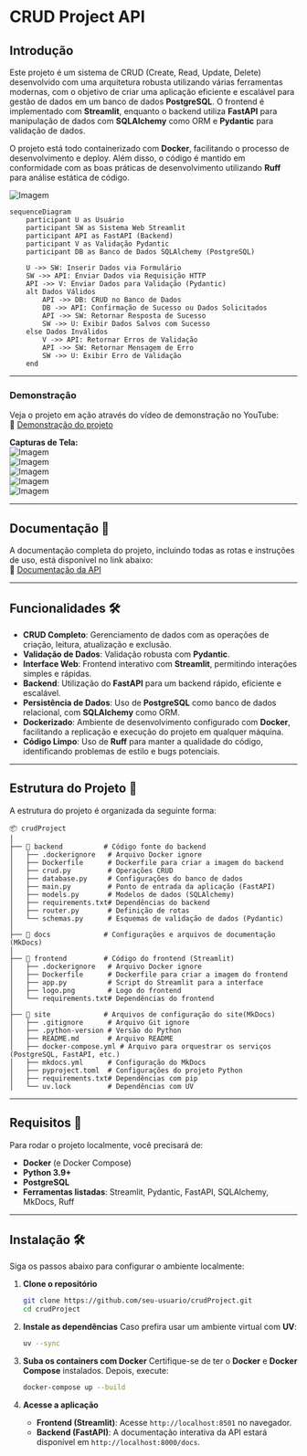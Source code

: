 # CRUD Project API

## Introdução
Este projeto é um sistema de CRUD (Create, Read, Update, Delete) desenvolvido com uma arquitetura robusta utilizando várias ferramentas modernas, com o objetivo de criar uma aplicação eficiente e escalável para gestão de dados em um banco de dados **PostgreSQL**. O frontend é implementado com **Streamlit**, enquanto o backend utiliza **FastAPI** para manipulação de dados com **SQLAlchemy** como ORM e **Pydantic** para validação de dados. 

O projeto está todo containerizado com **Docker**, facilitando o processo de desenvolvimento e deploy. Além disso, o código é mantido em conformidade com as boas práticas de desenvolvimento utilizando **Ruff** para análise estática de código.

![Imagem](https://github.com/Jownao/crudProjectAPI/blob/main/pics/arquitetura.jpg)  

```mermaid
sequenceDiagram
    participant U as Usuário
    participant SW as Sistema Web Streamlit
    participant API as FastAPI (Backend)
    participant V as Validação Pydantic
    participant DB as Banco de Dados SQLAlchemy (PostgreSQL)
    
    U ->> SW: Inserir Dados via Formulário
    SW ->> API: Enviar Dados via Requisição HTTP
    API ->> V: Enviar Dados para Validação (Pydantic)
    alt Dados Válidos
        API ->> DB: CRUD no Banco de Dados
        DB ->> API: Confirmação de Sucesso ou Dados Solicitados
        API ->> SW: Retornar Resposta de Sucesso
        SW ->> U: Exibir Dados Salvos com Sucesso
    else Dados Inválidos
        V ->> API: Retornar Erros de Validação
        API ->> SW: Retornar Mensagem de Erro
        SW ->> U: Exibir Erro de Validação
    end
```

---

### Demonstração
Veja o projeto em ação através do vídeo de demonstração no YouTube:  
🔗 [Demonstração do projeto](https://youtu.be/8HLwC8Y_jNw)

**Capturas de Tela:**  
![Imagem](https://github.com/Jownao/crudProjectAPI/blob/main/pics/post.jpg)  
![Imagem](https://github.com/Jownao/crudProjectAPI/blob/main/pics/get.jpg)  
![Imagem](https://github.com/Jownao/crudProjectAPI/blob/main/pics/get1.jpg)  
![Imagem](https://github.com/Jownao/crudProjectAPI/blob/main/pics/delete.jpg)  
![Imagem](https://github.com/Jownao/crudProjectAPI/blob/main/pics/put.jpg)  

---

## Documentação 📄
A documentação completa do projeto, incluindo todas as rotas e instruções de uso, está disponível no link abaixo:  
🔗 [Documentação da API](https://jownao.github.io/crudProjectAPI/)

---

## Funcionalidades 🛠️
- **CRUD Completo**: Gerenciamento de dados com as operações de criação, leitura, atualização e exclusão.
- **Validação de Dados**: Validação robusta com **Pydantic**.
- **Interface Web**: Frontend interativo com **Streamlit**, permitindo interações simples e rápidas.
- **Backend**: Utilização do **FastAPI** para um backend rápido, eficiente e escalável.
- **Persistência de Dados**: Uso de **PostgreSQL** como banco de dados relacional, com **SQLAlchemy** como ORM.
- **Dockerizado**: Ambiente de desenvolvimento configurado com **Docker**, facilitando a replicação e execução do projeto em qualquer máquina.
- **Código Limpo**: Uso de **Ruff** para manter a qualidade do código, identificando problemas de estilo e bugs potenciais.

---

## Estrutura do Projeto 📂
A estrutura do projeto é organizada da seguinte forma:


```plaintext
📦 crudProject
│
├── 📁 backend          # Código fonte do backend
│   ├── .dockerignore   # Arquivo Docker ignore
│   ├── Dockerfile      # Dockerfile para criar a imagem do backend
│   ├── crud.py         # Operações CRUD
│   ├── database.py     # Configurações do banco de dados
│   ├── main.py         # Ponto de entrada da aplicação (FastAPI)
│   ├── models.py       # Modelos de dados (SQLAlchemy)
│   ├── requirements.txt# Dependências do backend
│   ├── router.py       # Definição de rotas
│   └── schemas.py      # Esquemas de validação de dados (Pydantic)
│
├── 📁 docs             # Configurações e arquivos de documentação (MkDocs)
│
├── 📁 frontend         # Código do frontend (Streamlit)
│   ├── .dockerignore   # Arquivo Docker ignore
│   ├── Dockerfile      # Dockerfile para criar a imagem do frontend
│   ├── app.py          # Script do Streamlit para a interface
│   ├── logo.png        # Logo do frontend
│   └── requirements.txt# Dependências do frontend
│
├── 📁 site             # Arquivos de configuração do site(MkDocs)
│   ├── .gitignore      # Arquivo Git ignore
│   ├── .python-version # Versão do Python
│   ├── README.md       # Arquivo README
│   ├── docker-compose.yml # Arquivo para orquestrar os serviços (PostgreSQL, FastAPI, etc.)
│   ├── mkdocs.yml      # Configuração do MkDocs
│   ├── pyproject.toml  # Configurações do projeto Python
│   ├── requirements.txt# Dependências com pip
│   └── uv.lock         # Dependências com UV
```

---

## Requisitos 🔧
Para rodar o projeto localmente, você precisará de:

- **Docker** (e Docker Compose)
- **Python 3.9+**
- **PostgreSQL**
- **Ferramentas listadas**: Streamlit, Pydantic, FastAPI, SQLAlchemy, MkDocs, Ruff

---

## Instalação 🛠️

Siga os passos abaixo para configurar o ambiente localmente:

1. **Clone o repositório**
   ```bash
   git clone https://github.com/seu-usuario/crudProject.git
   cd crudProject
   ```

2. **Instale as dependências**
   Caso prefira usar um ambiente virtual com **UV**:
   ```bash
   uv --sync
   ```

3. **Suba os containers com Docker**
   Certifique-se de ter o **Docker** e **Docker Compose** instalados. Depois, execute:
   ```bash
   docker-compose up --build
   ```

4. **Acesse a aplicação**
   - **Frontend (Streamlit)**: Acesse `http://localhost:8501` no navegador.
   - **Backend (FastAPI)**: A documentação interativa da API estará disponível em `http://localhost:8000/docs`.

